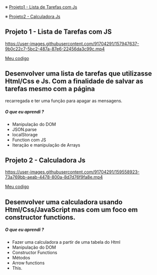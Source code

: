 

※ [Projeto1 - Lista de Tarefas com Js](#id01)

※ [Projeto2 - Calculadora Js](#id02)



##  Projeto 1 - Lista de Tarefas com JS <a name="id01"></a>

https://user-images.githubusercontent.com/91704291/157947637-9b0c22c7-5bc2-487a-87e6-22456da3c99c.mp4

[Meu codigo](https://github.com/Kzagrande/Projetos.JS/tree/main/Lista%20de%20Tarefas)


## Desenvolver uma lista de tarefas que utilizasse Html/Css e Js. Com a finalidade de salvar as tarefas mesmo com a página 
recarregada e ter uma função para apagar as mensagens.


##### O que eu aprendi ?


* Manipulação do DOM
* JSON.parse
* localStorage
* Function com JS
* Iteração e manipulação de Arrays


##  Projeto 2 - Calculadora Js <a name="id02"></a>

https://user-images.githubusercontent.com/91704291/159558923-73a769bb-aeab-4478-800a-8d7d76f9fa8e.mp4

[Meu codigo](https://github.com/Kzagrande/Projetos.JS/tree/main/Calculadora)


## Desenvolver uma calculadora usando Html/Css/JavaScript mas com um foco em constructor functions.


##### O que eu aprendi ?


* Fazer uma calculadora a partir de uma tabela do Html
* Manipulação do DOM
* Constructor Functions
* Métodos
* Arrow functions
* This.

